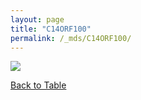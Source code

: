 ```yaml
---
layout: page
title: "C14ORF100"
permalink: /_mds/C14ORF100/
---
```


![](../../algns0/5HSAA012369_aln_report.png?raw=true)

[Back to Table](../../display)